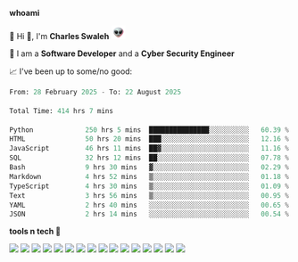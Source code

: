 **whoami**

🤪 Hi 👋, I'm **Charles Swaleh** <img src="alien.gif" height="25px">

🤖 I am a **Software Developer** and a **Cyber Security Engineer**

📈 I've been up to some/no good:

<!--START_SECTION:waka-->

```python
From: 28 February 2025 - To: 22 August 2025

Total Time: 414 hrs 7 mins

Python             250 hrs 5 mins  ███████████████░░░░░░░░░░   60.39 %
HTML               50 hrs 20 mins  ███░░░░░░░░░░░░░░░░░░░░░░   12.16 %
JavaScript         46 hrs 11 mins  ██▓░░░░░░░░░░░░░░░░░░░░░░   11.16 %
SQL                32 hrs 12 mins  ██░░░░░░░░░░░░░░░░░░░░░░░   07.78 %
Bash               9 hrs 30 mins   ▓░░░░░░░░░░░░░░░░░░░░░░░░   02.29 %
Markdown           4 hrs 52 mins   ▒░░░░░░░░░░░░░░░░░░░░░░░░   01.18 %
TypeScript         4 hrs 30 mins   ▒░░░░░░░░░░░░░░░░░░░░░░░░   01.09 %
Text               3 hrs 56 mins   ▒░░░░░░░░░░░░░░░░░░░░░░░░   00.95 %
YAML               2 hrs 40 mins   ░░░░░░░░░░░░░░░░░░░░░░░░░   00.65 %
JSON               2 hrs 14 mins   ░░░░░░░░░░░░░░░░░░░░░░░░░   00.54 %
```

<!--END_SECTION:waka-->


**tools n tech 🔭**

![](https://img.shields.io/badge/OS-Linux-informational?style=flat&logo=linux&logoColor=white&color=800020)
![](https://img.shields.io/badge/Code-JavaScript-informational?style=flat&logo=javascript&logoColor=white&color=800020)
![](https://img.shields.io/badge/Code-Python-informational?style=flat&logo=python&logoColor=white&color=800020)
![](https://img.shields.io/badge/Code-C-informational?style=flat&logo=c&logoColor=white&color=800020)
![](https://img.shields.io/badge/Code-Ruby-informational?style=flat&logo=ruby&logoColor=white&color=800020)
![](https://img.shields.io/badge/Code-Go-informational?style=flat&logo=go&logoColor=white&color=800020)
![](https://img.shields.io/badge/Framework-React-informational?style=flat&logo=react&logoColor=white&color=800020)
![](https://img.shields.io/badge/Framework-Django-informational?style=flat&logo=django&logoColor=white&color=800020)
![](https://img.shields.io/badge/Framework-Flask-informational?style=flat&logo=flask&logoColor=white&color=800020)
![](https://img.shields.io/badge/Framework-Rails-informational?style=flat&logo=Ruby&logoColor=white&color=800020)
![](https://img.shields.io/badge/Shell-Bash-informational?style=flat&logo=gnu-bash&logoColor=white&color=800020)
![](https://img.shields.io/badge/DB-PostgreSQL-informational?style=flat&logo=postgresql&logoColor=white&color=800020)
![](https://img.shields.io/badge/DB-MySQL-informational?style=flat&logo=mysql&logoColor=white&color=800020)
![](https://img.shields.io/badge/CI/CD-Docker-informational?style=flat&logo=docker&logoColor=white&color=800020)
![](https://img.shields.io/badge/CI/CD-Kubernetes-informational?style=flat&logo=kubernetes&logoColor=white&color=800020)
![](https://img.shields.io/badge/CI/CD-Jenkins-informational?style=flat&logo=jenkins&logoColor=white&color=800020)

<!-- **stats 🔭**

[![Charles's GitHub stats](https://github-readme-stats.vercel.app/api?username=mashm3ll0w&count_private=true&show_icons=true&theme=maroongold&include_all_commits=true)](https://github.com/anuraghazra/github-readme-stats)             [![Top Langs](https://github-readme-stats.vercel.app/api/top-langs/?username=mashm3ll0w&layout=compact&theme=maroongold&langs_count=6)](https://github.com/anuraghazra/github-readme-stats) -->
